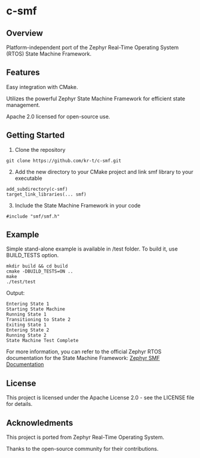 # c-smf

## Overview
Platform-independent port of the Zephyr Real-Time Operating System (RTOS) State Machine Framework.

## Features
Easy integration with CMake.

Utilizes the powerful Zephyr State Machine Framework for efficient state management.

Apache 2.0 licensed for open-source use.

## Getting Started

1. Clone the repository
```
git clone https://github.com/kr-t/c-smf.git
```

2. Add the new directory to your CMake project and link smf library to your executable
```
add_subdirectory(c-smf)
target_link_libraries(... smf)
```

3. Include the State Machine Framework in your code
```
#include "smf/smf.h"
```

## Example 

Simple stand-alone example is available in /test folder. To build it, use BUILD_TESTS option.
```
mkdir build && cd build
cmake -DBUILD_TESTS=ON ..
make
./test/test
```

Output:
```
Entering State 1
Starting State Machine
Running State 1
Transitioning to State 2
Exiting State 1
Entering State 2
Running State 2
State Machine Test Complete
```

For more information, you can refer to the official Zephyr RTOS documentation for the State Machine Framework: [Zephyr SMF Documentation](https://docs.zephyrproject.org/latest/services/smf/index.html)

## License
This project is licensed under the Apache License 2.0 - see the LICENSE file for details.

## Acknowledments
This project is ported from Zephyr Real-Time Operating System.

Thanks to the open-source community for their contributions.
